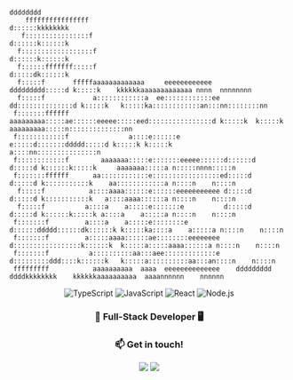 ```
                                                                  dddddddd                                                 
    ffffffffffffffff                                              d::::::kkkkkkkk                                          
   f::::::::::::::::f                                             d::::::k::::::k                                          
  f::::::::::::::::::f                                            d::::::k::::::k                                          
  f::::::fffffff:::::f                                            d:::::dk::::::k                                          
  f:::::f       fffffaaaaaaaaaaaaa     eeeeeeeeeeee       ddddddddd:::::d k:::::k    kkkkkkaaaaaaaaaaaaa nnnn  nnnnnnnn    
  f:::::f            a::::::::::::a  ee::::::::::::ee   dd::::::::::::::d k:::::k   k:::::ka::::::::::::an:::nn::::::::nn  
 f:::::::ffffff      aaaaaaaaa:::::ae::::::eeeee:::::eed::::::::::::::::d k:::::k  k:::::k aaaaaaaaa:::::n::::::::::::::nn 
 f::::::::::::f               a::::e::::::e     e:::::d:::::::ddddd:::::d k:::::k k:::::k           a::::nn:::::::::::::::n
 f::::::::::::f        aaaaaaa:::::e:::::::eeeee::::::d::::::d    d:::::d k::::::k:::::k     aaaaaaa:::::a n:::::nnnn:::::n
 f:::::::ffffff      aa::::::::::::e:::::::::::::::::ed:::::d     d:::::d k:::::::::::k    aa::::::::::::a n::::n    n::::n
  f:::::f           a::::aaaa::::::e::::::eeeeeeeeeee d:::::d     d:::::d k:::::::::::k   a::::aaaa::::::a n::::n    n::::n
  f:::::f          a::::a    a:::::e:::::::e          d:::::d     d:::::d k::::::k:::::k a::::a    a:::::a n::::n    n::::n
 f:::::::f         a::::a    a:::::e::::::::e         d::::::ddddd::::::dk::::::k k:::::ka::::a    a:::::a n::::n    n::::n
 f:::::::f         a:::::aaaa::::::ae::::::::eeeeeeee  d:::::::::::::::::k::::::k  k:::::a:::::aaaa::::::a n::::n    n::::n
 f:::::::f          a::::::::::aa:::aee:::::::::::::e   d:::::::::ddd::::k::::::k   k:::::a::::::::::aa:::an::::n    n::::n
 fffffffff           aaaaaaaaaa  aaaa  eeeeeeeeeeeeee    ddddddddd   ddddkkkkkkkk    kkkkkkaaaaaaaaaa  aaaannnnnn    nnnnnn
```

<div align="center">

![TypeScript](https://img.shields.io/badge/-TypeScript-3178C6?style=for-the-badge&logo=typescript&logoColor=white) ![JavaScript](https://img.shields.io/badge/-JavaScript-F7DF1E?style=for-the-badge&logo=javascript&logoColor=black) ![React](https://img.shields.io/badge/-React-61DAFB?style=for-the-badge&logo=react&logoColor=black) ![Node.js](https://img.shields.io/badge/-Node.js-339933?style=for-the-badge&logo=nodedotjs&logoColor=white)
 
  <h3>🚀 Full-Stack Developer 🖥️</h3>

  <h3>📫 Get in touch!</h3>
  <a href="https://linkedin.com/in/sommafederico"><img src="https://img.shields.io/badge/LinkedIn-0077B5?logo=linkedin&logoColor=white"></a>
  <a href="mailto:fsomma94@gmail.com"><img src="https://img.shields.io/badge/Email-D14836?logo=gmail&logoColor=white"></a>
</div>
